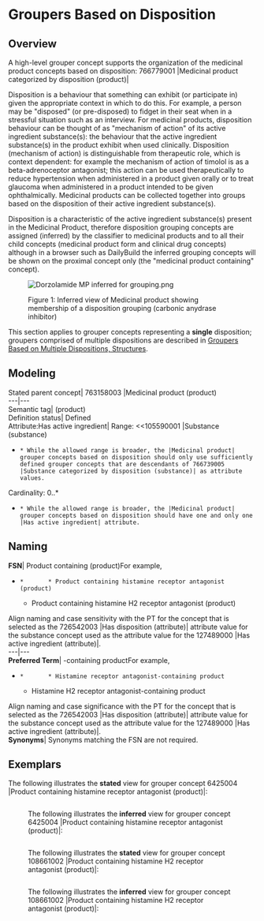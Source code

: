 # Groupers Based on Disposition

## Overview

A high-level grouper concept supports the organization of the medicinal product concepts based on disposition: 766779001 |Medicinal product categorized by disposition (product)|

Disposition is a behaviour that something can exhibit (or participate in) given the appropriate context in which to do this. For example, a person may be "disposed" (or pre-disposed) to fidget in their seat when in a stressful situation such as an interview. For medicinal products, disposition behaviour can be thought of as "mechanism of action" of its active ingredient substance(s): the behaviour that the active ingredient substance(s) in the product exhibit when used clinically. Disposition (mechanism of action) is distinguishable from therapeutic role, which is context dependent: for example the mechanism of action of timolol is as a beta-adrenoceptor antagonist; this action can be used therapeutically to reduce hypertension when administered in a product given orally or to treat glaucoma when administered in a product intended to be given ophthalmically. Medicinal products can be collected together into groups based on the disposition of their active ingredient substance(s). 

Disposition is a characteristic of the active ingredient substance(s) present in the Medicinal Product, therefore disposition grouping concepts are assigned (inferred) by the classifier to medicinal products and to all their child concepts (medicinal product form and clinical drug concepts) although in a browser such as DailyBuild the inferred grouping concepts will be shown on the proximal concept only (the "medicinal product containing" concept).

<figure><img src="attachments/293568795/293568796.png" alt="Dorzolamide MP inferred for grouping.png" title=""><figcaption><p>Figure 1: Inferred view of Medicinal product showing membership of a disposition grouping (carbonic anydrase inhibitor)</p></figcaption></figure>

  

This section applies to grouper concepts representing a **single** disposition; groupers comprised of multiple dispositions are described in [Groupers Based on Multiple Dispositions, Structures](?section=174691077#174691077).

## Modeling

Stated parent concept| 763158003 |Medicinal product (product)  
---|---  
Semantic tag| (product)  
Definition status| Defined  
Attribute:Has active ingredient| Range: <<105590001 |Substance (substance)

  *     * While the allowed range is broader, the |Medicinal product| grouper concepts based on disposition should only use sufficiently defined grouper concepts that are descendants of 766739005 |Substance categorized by disposition (substance)| as attribute values.  

Cardinality: 0..*

  *     * While the allowed range is broader, the |Medicinal product| grouper concepts based on disposition should have one and only one |Has active ingredient| attribute.

  
  
## Naming

**FSN**|  Product containing <Active ingredient PT> (product)For example,

  *     *       * Product containing histamine receptor antagonist (product)
      * Product containing histamine H2 receptor antagonist (product)

Align naming and case sensitivity with the PT for the concept that is selected as the 726542003 |Has disposition (attribute)| attribute value for the substance concept used as the attribute value for the 127489000 |Has active ingredient (attribute)|.  
---|---  
**Preferred Term**|  <Active ingredient PT>-containing productFor example,

  *     *       * Histamine receptor antagonist-containing product  

      * Histamine H2 receptor antagonist-containing product

Align naming and case significance with the PT for the concept that is selected as the 726542003 |Has disposition (attribute)| attribute value for the substance concept used as the attribute value for the 127489000 |Has active ingredient (attribute)|.  
**Synonyms**|  Synonyms matching the FSN are not required.  
  
## Exemplars

The following illustrates the **stated** view for grouper concept 6425004 |Product containing histamine receptor antagonist (product)|:

<figure><img src="images/174690995.png" alt="" title=""><figcaption><p>The following illustrates the <strong>inferred</strong> view for grouper concept 6425004 |Product containing histamine receptor antagonist (product)|:</p></figcaption></figure>

  

<figure><img src="images/174690994.png" alt="" title=""><figcaption><p>The following illustrates the <strong>stated</strong> view for grouper concept 108661002 |Product containing histamine H2 receptor antagonist (product)|:</p></figcaption></figure>

  

<figure><img src="images/174690993.png" alt="" title=""><figcaption><p>The following illustrates the <strong>inferred</strong> view for grouper concept 108661002 |Product containing histamine H2 receptor antagonist (product)|:</p></figcaption></figure>

  

<figure><img src="images/174690992.png" alt="" title=""></figure>

  

